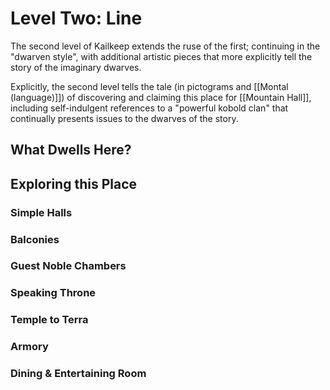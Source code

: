 # Level Two: Line
The second level of Kailkeep extends the ruse of the first; continuing in the "dwarven style", with additional artistic pieces that more explicitly tell the story of the imaginary dwarves.

Explicitly, the second level tells the tale (in pictograms and [[Montal (language)]]) of discovering and claiming this place for [[Mountain Hall]], including self-indulgent references to a "powerful kobold clan" that continually presents issues to the dwarves of the story. 

## What Dwells Here?
## Exploring this Place
### Simple Halls
### Balconies
### Guest Noble Chambers
### Speaking Throne
### Temple to Terra
### Armory
### Dining & Entertaining Room